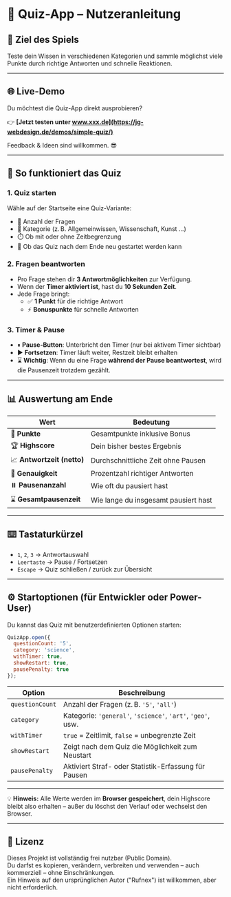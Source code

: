 
# 📘 Quiz-App – Nutzeranleitung

## 🎯 Ziel des Spiels
Teste dein Wissen in verschiedenen Kategorien und sammle möglichst viele Punkte durch richtige Antworten und schnelle Reaktionen.

---

## 🌐 Live-Demo

Du möchtest die Quiz-App direkt ausprobieren?

👉 **[Jetzt testen unter www.xxx.de](https://jg-webdesign.de/demos/simple-quiz/)**

Feedback & Ideen sind willkommen. 😎

---

## 🧩 So funktioniert das Quiz

### 1. Quiz starten
Wähle auf der Startseite eine Quiz-Variante:
- 🔢 Anzahl der Fragen
- 🧠 Kategorie (z. B. Allgemeinwissen, Wissenschaft, Kunst …)
- ⏱️ Ob mit oder ohne Zeitbegrenzung
- 🔄 Ob das Quiz nach dem Ende neu gestartet werden kann

### 2. Fragen beantworten
- Pro Frage stehen dir **3 Antwortmöglichkeiten** zur Verfügung.
- Wenn der **Timer aktiviert ist**, hast du **10 Sekunden Zeit**.
- Jede Frage bringt:
  - ✅ **1 Punkt** für die richtige Antwort
  - ⚡ **Bonuspunkte** für schnelle Antworten

### 3. Timer & Pause
- ⏸ **Pause-Button**: Unterbricht den Timer (nur bei aktivem Timer sichtbar)
- ▶ **Fortsetzen**: Timer läuft weiter, Restzeit bleibt erhalten
- ⌛ **Wichtig**: Wenn du eine Frage **während der Pause beantwortest**, wird die Pausenzeit trotzdem gezählt.

---

## 📊 Auswertung am Ende

| Wert                          | Bedeutung                                  |
|------------------------------|--------------------------------------------|
| 🧠 **Punkte**                 | Gesamtpunkte inklusive Bonus               |
| 🏆 **Highscore**             | Dein bisher bestes Ergebnis                |
| 📈 **Antwortzeit (netto)**   | Durchschnittliche Zeit ohne Pausen         |
| 🎯 **Genauigkeit**           | Prozentzahl richtiger Antworten            |
| ⏸️ **Pausenanzahl**          | Wie oft du pausiert hast                   |
| ⌛ **Gesamtpausenzeit**       | Wie lange du insgesamt pausiert hast       |

---

## ⌨️ Tastaturkürzel

- `1`, `2`, `3` → Antwortauswahl
- `Leertaste` → Pause / Fortsetzen
- `Escape` → Quiz schließen / zurück zur Übersicht

---

## ⚙️ Startoptionen (für Entwickler oder Power-User)

Du kannst das Quiz mit benutzerdefinierten Optionen starten:

```js
QuizApp.open({
  questionCount: '5',
  category: 'science',
  withTimer: true,
  showRestart: true,
  pausePenalty: true
});
```

| Option         | Beschreibung                                                  |
|----------------|---------------------------------------------------------------|
| `questionCount`| Anzahl der Fragen (z. B. `'5'`, `'all'`)                      |
| `category`     | Kategorie: `'general'`, `'science'`, `'art'`, `'geo'`, usw.   |
| `withTimer`    | `true` = Zeitlimit, `false` = unbegrenzte Zeit               |
| `showRestart`  | Zeigt nach dem Quiz die Möglichkeit zum Neustart             |
| `pausePenalty` | Aktiviert Straf- oder Statistik-Erfassung für Pausen         |

---

💡 **Hinweis:** Alle Werte werden im **Browser gespeichert**, dein Highscore bleibt also erhalten – außer du löschst den Verlauf oder wechselst den Browser.

---

## 📄 Lizenz

Dieses Projekt ist vollständig frei nutzbar (Public Domain).  
Du darfst es kopieren, verändern, verbreiten und verwenden – auch kommerziell – ohne Einschränkungen.  
Ein Hinweis auf den ursprünglichen Autor ("Rufnex") ist willkommen, aber nicht erforderlich.
